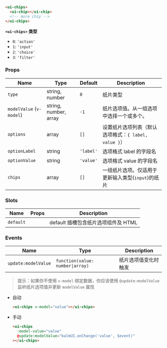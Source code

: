 ```html
<ui-chips>
  <ui-chip></ui-chip>
  <!-- more chip -->
</ui-chips>
```

**`<ui-chips>` 类型**

- `0`: `'action'`
- `1`: `'input'`
- `2`: `'choice'`
- `3`: `'filter'`

### Props

| Name                     | Type                  | Default   | Description                                          |
| ------------------------ | --------------------- | --------- | ---------------------------------------------------- |
| `type`                   | string, number        | `0`       | 纸片类型                                             |
| `modelValue` (`v-model`) | string, number, array | `-1`      | 纸片选项值。从一组选项中选择一个或多个。             |
| `options`                | array                 | `[]`      | 设置纸片选项列表（默认选项格式：`{ label, value }`） |
| `optionLabel`            | string                | `'label'` | 选项格式 label 的字段名                              |
| `optionValue`            | string                | `'value'` | 选项格式 value 的字段名                              |
| `chips`                  | array                 | `[]`      | 一组纸片选项。仅适用于更新输入类型(`input`)的纸片    |

### Slots

| Name      | Props | Description                         |
| --------- | ----- | ----------------------------------- |
| `default` |       | default 插槽包含纸片选项组件及 HTML |

### Events

| Name                | Type                             | Description          |
| ------------------- | -------------------------------- | -------------------- |
| `update:modelValue` | `function(value: number\|array)` | 纸片选项值变化时触发 |

> 提示：如果你不使用 `v-model` 绑定数据，你应该使用 `@update:modelValue` 监听纸片选项值并更新 `modelValue` 属性

- 自动

  ```html
  <ui-chips v-model="value"></ui-chips>
  ```

- 手动

  ```html
  <ui-chips
    :model-value="value"
    @update:modelValue="balmUI.onChange('value', $event)"
  ></ui-chips>
  ```

